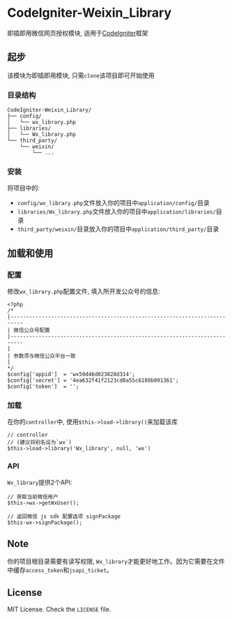 # CodeIgniter-Weixin_Library
即插即用微信网页授权模块, 适用于[CodeIgniter](https://github.com/bcit-ci/CodeIgniter)框架

## 起步
该模块为即插即用模块, 只需`clone`该项目即可开始使用

### 目录结构
```
CodeIgniter-Weixin_Library/
├── config/
│   └── wx_library.php
├── libraries/
│   └── Wx_library.php
└── third_party/
    └── weixin/
        └── ...
```

### 安装
将项目中的:
- `config/wx_library.php`文件放入你的项目中`application/config/`目录
- `libraries/Wx_library.php`文件放入你的项目中`application/libraries/`目录
- `third_party/weixin/`目录放入你的项目中`application/third_party/`目录


## 加载和使用

### 配置
修改`wx_library.php`配置文件, 填入所开发公众号的信息:
```
<?php
/*
|--------------------------------------------------------------------------
| 微信公众号配置
|--------------------------------------------------------------------------
|
| 参数须与微信公众平台一致
|
*/
$config['appid']  = 'wx59d46d023828d314';
$config['secret'] = '4ea632f41f2123cd8a55c6188b091361';
$config['token']  = '';
```

### 加载
在你的`controller`中, 使用`$this->load->library()`来加载该库
```
// controller
// (建议将别名设为`wx`)
$this->load->library('Wx_library', null, 'wx')
```

### API
`Wx_library`提供2个API:
```
// 获取当前微信用户
$this->wx->getWxUser();

// 返回微信 js sdk 配置选项 signPackage
$this-wx->signPackage();
```

## Note
你的项目根目录需要有读写权限, `Wx_library`才能更好地工作。因为它需要在文件中缓存`access_token`和`jsapi_ticket`。

## License
MIT License. Check the `LICENSE` file.
